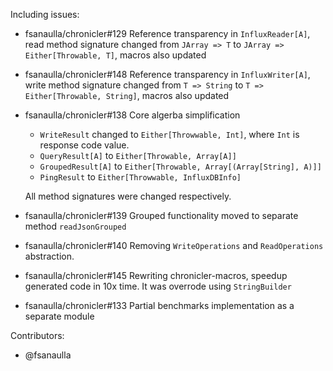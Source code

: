 Including issues:

- fsanaulla/chronicler#129 Reference transparency in `InfluxReader[A]`, read method signature changed from `JArray => T` to `JArray => Either[Throwable, T]`, macros also updated
- fsanaulla/chronicler#148 Reference transparency in `InfluxWriter[A]`, write method signature changed from `T => String` to `T => Either[Throwable, String]`, macros also updated
- fsanaulla/chronicler#138 Core algerba simplification
    - `WriteResult` changed to `Either[Throwwable, Int]`, where `Int` is response code value.
    - `QueryResult[A]` to `Either[Throwable, Array[A]]`
    - `GroupedResult[A]` to `Either[Throwable, Array[(Array[String], A)]]`
    - `PingResult` to `Either[Throwwable, InfluxDBInfo]`
  
  All method signatures were changed respectively.
  
- fsanaulla/chronicler#139 Grouped functionality moved to separate method `readJsonGrouped`
- fsanaulla/chronicler#140 Removing `WriteOperations` and `ReadOperations` abstraction.
- fsanaulla/chronicler#145 Rewriting chronicler-macros, speedup generated code in 10x time. It was overrode using `StringBuilder`
- fsanaulla/chronicler#133 Partial benchmarks implementation as a separate module

Contributors:
- @fsanaulla